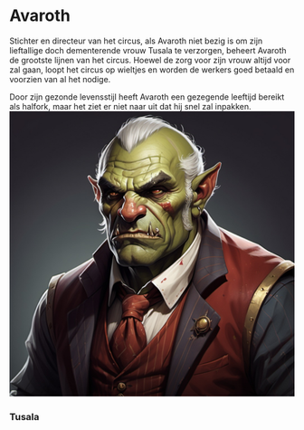 # Avaroth
Stichter en directeur van het circus, als Avaroth niet bezig is om zijn lieftallige doch dementerende vrouw Tusala te verzorgen, beheert Avaroth de grootste lijnen van het circus. 
Hoewel de zorg voor zijn vrouw altijd voor zal gaan, loopt het circus op wieltjes en worden de werkers goed betaald en voorzien van al het nodige.

Door zijn gezonde levensstijl heeft Avaroth een gezegende leeftijd bereikt als halfork, maar het ziet er niet naar uit dat hij snel zal inpakken.
![](../../img/Avaroth.jpg)
### Tusala
